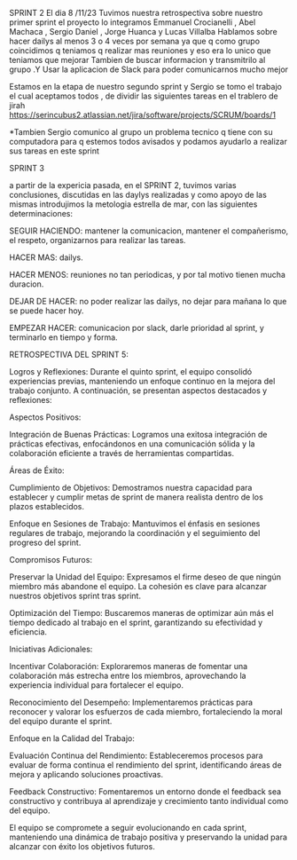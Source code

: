 SPRINT 2
El dia 8 /11/23
Tuvimos nuestra retrospectiva sobre nuestro primer sprint 
el proyecto lo integramos Emmanuel Crocianelli , Abel Machaca , Sergio Daniel , Jorge Huanca y Lucas Villalba
Hablamos sobre hacer dailys al menos 3 o 4 veces por semana ya que  q como grupo coincidimos q teniamos q realizar mas reuniones y eso era lo unico que teniamos que mejorar 
Tambien de buscar informacion y transmitrilo al grupo .Y Usar la aplicacion de Slack para poder comunicarnos mucho mejor 

Estamos en la etapa de nuestro segundo sprint y Sergio se tomo el trabajo el cual aceptamos todos , de dividir  las siguientes tareas en el trablero de jirah 
https://serincubus2.atlassian.net/jira/software/projects/SCRUM/boards/1

*Tambien Sergio comunico al grupo un problema tecnico q tiene con su computadora para q estemos todos avisados y podamos ayudarlo a realizar sus tareas en este sprint 

SPRINT 3

a partir de la expericia pasada, en el SPRINT 2, tuvimos varias conclusiones, discutidas en las daylys realizadas y como apoyo de las mismas introdujimos la metologia estrella de mar, con las siguientes determinaciones:

SEGUIR HACIENDO: mantener la comunicacion, mantener el compañerismo, el respeto, organizarnos para realizar las tareas. 


HACER MAS: dailys. 


HACER MENOS: reuniones no tan periodicas, y por tal motivo tienen mucha duracion. 


DEJAR DE HACER: no poder realizar las dailys, no dejar para mañana lo que se puede hacer hoy.


EMPEZAR HACER: comunicacion por slack, darle prioridad al sprint, y terminarlo en tiempo y forma.

RETROSPECTIVA DEL SPRINT 5:

Logros y Reflexiones:
Durante el quinto sprint, el equipo consolidó experiencias previas, manteniendo un enfoque continuo en la mejora del trabajo conjunto. A continuación, se presentan aspectos destacados y reflexiones:

Aspectos Positivos:

Integración de Buenas Prácticas: Logramos una exitosa integración de prácticas efectivas, enfocándonos en una comunicación sólida y la colaboración eficiente a través de herramientas compartidas.


Áreas de Éxito:

Cumplimiento de Objetivos: Demostramos nuestra capacidad para establecer y cumplir metas de sprint de manera realista dentro de los plazos establecidos.

Enfoque en Sesiones de Trabajo: Mantuvimos el énfasis en sesiones regulares de trabajo, mejorando la coordinación y el seguimiento del progreso del sprint.

Compromisos Futuros:

Preservar la Unidad del Equipo: Expresamos el firme deseo de que ningún miembro más abandone el equipo. La cohesión es clave para alcanzar nuestros objetivos sprint tras sprint.

Optimización del Tiempo: Buscaremos maneras de optimizar aún más el tiempo dedicado al trabajo en el sprint, garantizando su efectividad y eficiencia.

Iniciativas Adicionales:

Incentivar Colaboración: Exploraremos maneras de fomentar una colaboración más estrecha entre los miembros, aprovechando la experiencia individual para fortalecer el equipo.

Reconocimiento del Desempeño: Implementaremos prácticas para reconocer y valorar los esfuerzos de cada miembro, fortaleciendo la moral del equipo durante el sprint.

Enfoque en la Calidad del Trabajo:

Evaluación Continua del Rendimiento: Estableceremos procesos para evaluar de forma continua el rendimiento del sprint, identificando áreas de mejora y aplicando soluciones proactivas.

Feedback Constructivo: Fomentaremos un entorno donde el feedback sea constructivo y contribuya al aprendizaje y crecimiento tanto individual como del equipo.

El equipo se compromete a seguir evolucionando en cada sprint, manteniendo una dinámica de trabajo positiva y preservando la unidad para alcanzar con éxito los objetivos futuros.






